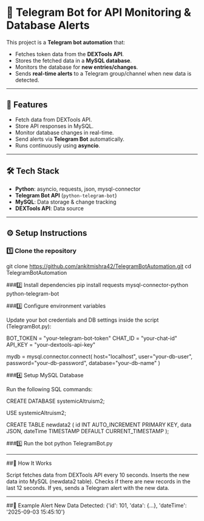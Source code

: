 # 🚀 Telegram Bot for API Monitoring & Database Alerts  

This project is a **Telegram bot automation** that:  
- Fetches token data from the **DEXTools API**.  
- Stores the fetched data in a **MySQL database**.  
- Monitors the database for **new entries/changes**.  
- Sends **real-time alerts** to a Telegram group/channel when new data is detected.  

---

## 📌 Features  
- Fetch data from DEXTools API.  
- Store API responses in MySQL.  
- Monitor database changes in real-time.  
- Send alerts via **Telegram Bot** automatically.  
- Runs continuously using **asyncio**.  

---

## 🛠️ Tech Stack  
- **Python**: asyncio, requests, json, mysql-connector  
- **Telegram Bot API** (`python-telegram-bot`)  
- **MySQL**: Data storage & change tracking  
- **DEXTools API**: Data source  

---

## ⚙️ Setup Instructions  

### 1️⃣ Clone the repository  
git clone https://github.com/ankitmishra42/TelegramBotAutomation.git
cd TelegramBotAutomation

###2️⃣ Install dependencies
pip install requests mysql-connector-python python-telegram-bot

###3️⃣ Configure environment variables

Update your bot credentials and DB settings inside the script (TelegramBot.py):

BOT_TOKEN = "your-telegram-bot-token"
CHAT_ID = "your-chat-id"
API_KEY = "your-dextools-api-key"

mydb = mysql.connector.connect(
  host="localhost",
  user="your-db-user",
  password="your-db-password",
  database="your-db-name"
)

###4️⃣ Setup MySQL Database

Run the following SQL commands:

CREATE DATABASE systemicAltruism2;

USE systemicAltruism2;

CREATE TABLE newdata2 (
  id INT AUTO_INCREMENT PRIMARY KEY,
  data JSON,
  dateTime TIMESTAMP DEFAULT CURRENT_TIMESTAMP
);


###5️⃣ Run the bot
python TelegramBot.py

---

##📲 How It Works

Script fetches data from DEXTools API every 10 seconds.
Inserts the new data into MySQL (newdata2 table).
Checks if there are new records in the last 12 seconds.
If yes, sends a Telegram alert with the new data.

---

##📌 Example Alert
New Data Detected: {'id': 101, 'data': {...}, 'dateTime': '2025-09-03 15:45:10'}

